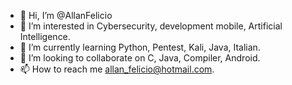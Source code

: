 - 👋 Hi, I’m @AllanFelicio
- 👀 I’m interested in Cybersecurity, development mobile, Artificial Intelligence.
- 🌱 I’m currently learning Python, Pentest, Kali, Java, Italian.
- 💞️ I’m looking to collaborate on C, Java, Compiler, Android.
- 📫 How to reach me allan_felicio@hotmail.com.

<!---
AllanFelicio/AllanFelicio is a ✨ special ✨ repository because its `README.md` (this file) appears on your GitHub profile.
You can click the Preview link to take a look at your changes.
--->
